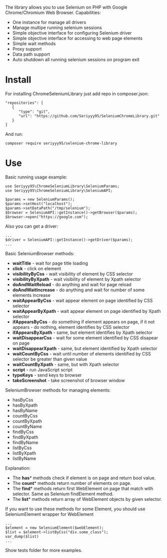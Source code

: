 The library allows you to use Selenium on PHP with Google Chrome/Chromium Web Browser. Capabilities:

- One instance for manage all drivers
- Manage multipe running selenium sessions
- Simple objective interface for configuring Selenium driver
- Simple objective interface for accessing to web page elements
- Simple wait methods
- Proxy support
- Data path support
- Auto shutdown all running selenium sessions on program exit

# Install

For installing ChromeSeleniumLibrary just add repo in composer.json:

```
"repositories": [
   {
      "type": "git",
      "url": "https://github.com/Seriyyy95/SeleniumChromeLibrary.git"
   }
]
```

And run:

```
composer require seriyyy95/selenium-chrome-library
```

# Use

Basic running usage example:

```
use Seriyyy95\ChromeSeleniumLibrary\SeleniumParams;
use Seriyyy95\ChromeSeleniumLibrary\SeleniumAPI;

$params = new SeleniumParams();
$params->setHost("localhost");
$params->setDataPath("/tmp/selenium");
$browser = SeleniumAPI::getInstance()->getBrowser($params);
$browser->open("https://google.com");
```

Also you can get a driver:

```
...
$driver = SeleniumAPI::getInstance()->getDriver($params);
...
```

Basic SeleniumBrowser methods:

- **waitTitle** - wait for page title loading
- **click** - click on element
- **visibilityByCss** - wait visibility of element by CSS selector
- **visibilityByXpath** - wait visibility of element by Xpath selector
- **doAndWaitReload** - do anything and wait for page reload
- **doAndWaitIncrease** - do anything and wait for number of some elements increase
- **waitAppearByCss** - wait appear element on page identified by CSS selector
- **waitAppearByXpath** - wait appear element on page identified by Xpath selector
- **ifAppearsByCss** - do something if element appears on page, if it not appears - do nothing, element identifies by CSS selector
- **ifAppearsByXpath** - same, but element identifies by Xpath selector
- **waitDisappearCss** - wait for some element identified by CSS disapear on page
- **waitDisappearXpath** - same, but element identified by Xpath selector
- **waitCountByCss** - wait until number of elements identified by CSS selector be greater than given value
- **waitCountByXpath** - same, but with Xpath selector
- **script** - run JavaScript script
- **typeKeys** - send keys to browser
- **takeScreenshot** - take screenshot of browser window

SeleniumBrowser methods for managing elements:

- hasByCss
- hasByXpath
- hasByName
- countByCss
- countByXpath
- countByName
- findByCss
- findByXpath
- findByName
- listByCss
- listByXpath
- listByName

Explanation:

- The **has*** methods check if element is on page and return bool value.
- The **count*** methods return number of elements on page.
- The **find*** methods return first WebElement on page that match with selector. Same as Selenium findElement method.
- The **list*** methods return array of WebElement objects by given selector.

If you want to use these methods for some Element, you should use SeleniumElement wrapper for WebElement

```
...
$element = new SeleniumElement($webElement);
$list = $element->listByCss("div.some_class");
var_dump($list)
...
```
Show tests folder for more examples.
